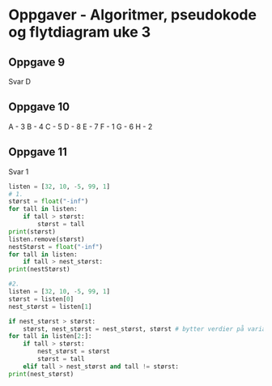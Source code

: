 # Oppgaver - Algoritmer, pseudokode og flytdiagram uke 3

## Oppgave 9
Svar D

## Oppgave 10
A - 3
B - 4
C - 5
D - 8
E - 7
F - 1
G - 6
H - 2

## Oppgave 11
Svar 1

```python
listen = [32, 10, -5, 99, 1]
# 1.
størst = float("-inf")
for tall in listen:
    if tall > størst:
        størst = tall
print(størst)
listen.remove(størst)
nestStørst = float("-inf")
for tall in listen:
    if tall > nest_størst:
print(nestStørst)

#2.
listen = [32, 10, -5, 99, 1]
størst = listen[0]
nest_størst = listen[1]

if nest_størst > størst:
    størst, nest_størst = nest_størst, størst # bytter verdier på variablene
for tall in listen[2:]:
    if tall > størst:
        nest_størst = størst
        størst = tall
    elif tall > nest_størst and tall != størst:
print(nest_størst)









```


